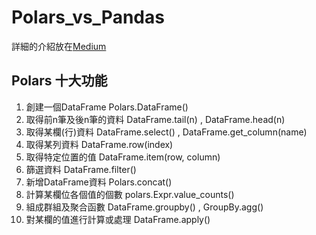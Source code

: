 # Polars_vs_Pandas  
詳細的介紹放在[Medium](https://medium.com/@fearless_fusion_snake_755/%E5%8F%96%E4%BB%A3pandas-%E5%BC%B7%E5%A4%A7%E7%9A%84%E8%B3%87%E6%96%99%E5%88%86%E6%9E%90%E5%87%BD%E5%BC%8Fpolars-polars-10-%E5%A4%A7%E5%8A%9F%E8%83%BD%E7%B0%A1%E4%BB%8B-b2097ad6685d)   
## Polars 十大功能
1. 創建一個DataFrame Polars.DataFrame()
2. 取得前n筆及後n筆的資料 DataFrame.tail(n) , DataFrame.head(n)
3. 取得某欄(行)資料 DataFrame.select() , DataFrame.get_column(name)
4. 取得某列資料 DataFrame.row(index)
5. 取得特定位置的值 DataFrame.item(row, column)
6. 篩選資料 DataFrame.filter()
7. 新增DataFrame資料 Polars.concat()
8. 計算某欄位各個值的個數 polars.Expr.value_counts()
9. 組成群組及聚合函數 DataFrame.groupby() , GroupBy.agg()
10. 對某欄的值進行計算或處理 DataFrame.apply()
